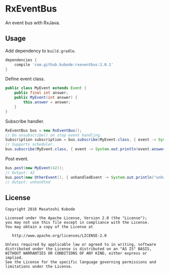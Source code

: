 RxEventBus
===

An event bus with RxJava.


Usage
---

Add dependency to `build.gradle`.

```gradle
dependencies {
    compile 'com.github.kubode:rxeventbus:1.0.1'
}
```

Define event class.

```java
public class MyEvent extends Event {
    public final int answer;
    public MyEvent(int answer) {
        this.answer = answer;
    }
}
```

Subscribe handler.

```java
RxEventBus bus = new RxEventBus();
// Do unsubscribe() on stop event handling.
Subscription subscription = bus.subscribe(MyEvent.class, { event -> System.out.println(event.answer) });
// Supports scheduler.
bus.subscribe(MyEvent.class, { event -> System.out.println(event.answer) }, Schedulers.io());
```

Post event.

```java
bus.post(new MyEvent(42));
// Output: 42
bus.post(new OtherEvent(), { unhandledEvent -> System.out.println("unhandled") });
// Output: unhandled
```


License
---

```text
Copyright 2016 Masatoshi Kubode

Licensed under the Apache License, Version 2.0 (the "License");
you may not use this file except in compliance with the License.
You may obtain a copy of the License at

   http://www.apache.org/licenses/LICENSE-2.0

Unless required by applicable law or agreed to in writing, software
distributed under the License is distributed on an "AS IS" BASIS,
WITHOUT WARRANTIES OR CONDITIONS OF ANY KIND, either express or implied.
See the License for the specific language governing permissions and
limitations under the License.
```
